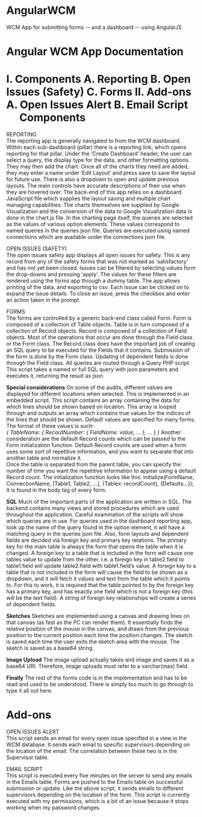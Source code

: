 # AngularWCM
WCM App for submitting forms -- and a dashboard -- using AngularJS

Angular WCM App Documentation
=============================================
I.	Components
A.	Reporting
B.	Open Issues (Safety)
C.	Forms
II.	Add-ons
A.	Open Issues Alert
B.	Email Script
 
Components
=================
REPORTING<br>
The reporting app is generally navigated to from the WCM dashboard. Within each sub-dashboard (pillar) there is a reporting link, which opens reporting for that pillar. Under the ‘Create Dashboard’ header, the user can select a query, the display type for the data, and other formatting options. They may then add the chart.
Once all of the charts they need are added, they may enter a name under ‘Edit Layout’ and press save to save the layout for future use. There is also a dropdown to open and update previous layouts.
The main controls have accurate descriptions of their use when they are hovered over.
The back-end of this app relies on a dashboard JavaScript file which supplies the layout saving and multiple chart managing capabilities. The charts themselves are supplied by Google Visualization and the conversion of the data to Google Visualization data is done in the chart.js file.
In the charting page itself, the queries are selected as the values of various option elements. These values correspond to named queries in the queries json file. Queries are executed using named connections which are available under the connections json file.

OPEN ISSUES (SAFETY)<br>
The open issues safety app displays all open issues for safety. This is any record from any of the safety forms that was not marked as ‘satisfactory’ and has not yet been closed.
Issues can be filtered by selecting values form the drop-downs and pressing ‘apply’. The values for these filters are rendered using the forms app through a dummy table.
The app allows printing of the data, and exporting to csv.
Each issue can be clicked on to expand the issue details.
To close an issue, press the checkbox and enter an action taken in the prompt.

FORMS<br>
The forms are controlled by a generic back-end class called Form. Form is composed of a collection of Table objects. Table is in turn composed of a collection of Record objects. Record is composed of a collection of Field objects.
Most of the operations that occur are done through the Field class or the Form class. The Record class does have the important job of creating an SQL query to be executed for the Fields that it contains.
Submission of the form is done by the Form class. Updating of dependent fields is done through the Field class. All queries are routed through a Query PHP script. This script takes a named or full SQL query with json parameters and executes it, returning the result as json.

**Special considerations**
On some of the audits, different values are displayed for different locations when selected. This is implemented in an embedded script. This script contains an array containing the data for which lines should be shown based on location. This array is looped through and outputs an array which contains true values for the indices of the lines that should be shown. 
Default values are specified for many forms. The format of these values is such:<br>
*{
TableName:
 	{
 		RecordNumber: {
			FieldName: value,
 			…
 		},
 	…
 	}
}*
Another consideration are the default Record counts which can be passed to the Form initialization function. Default Record counts are used when a form uses some sort of repetitive information, and you want to separate that into another table and normalize it.<br>
Once the table is separated from the parent table, you can specify the number of time you want the repetitive information to appear using a default Record count.
The initialization function looks like this:
initialize(FormName, ConnectionName, [Table1, Table2, …], {Tablex: recordCount}, {Defaults…});
It is found in the body tag of every form.

**SQL**
Much of the important parts of the application are written in SQL. The backend contains many views and stored procedures which are used throughout the application. Careful examination of the scripts will show which queries are in use. For queries used in the dashboard reporting app, look up the name of the query found in the option element, it will have a matching query in the queries json file.
Also, form layouts and dependent fields are decided via foreign key and primary key relations. The primary key for the main table is always the form that opens the table when it is changed.
A foreign key to a table that is included in the form will cause one tables value to update from the other. I.e. a foreign key in table2.field to table1.field will update table2.field with table1.field’s value.
A foreign key to a table that is not included in the form will cause the field to be shown as a dropdown, and it will fetch it values and text from the table which it points to. For this to work, it is required that the table pointed to by the foreign key has a primary key, and has exactly one field which is not a foreign key (this will be the text field).
A string of foreign key relationships will create a series of dependent fields.

**Sketches**
Sketches are implemented using a canvas and drawing lines on that canvas (as fast as the PC can render them). It essentially finds the relative position of the mouse in the canvas, and draws from the previous position to the current position each time the position changes. The sketch is saved each time the user exits the sketch area with the mouse. The sketch is saved as a base64 string.

**Image Upload**
The image upload actually takes and image and saves it as a base64 URI. Therefore, image uploads must refer to a varchar(max) field.

**Finally**
The rest of the forms code is in the implementation and has to be read and used to be understood. There is simply too much to go through to type it all out here.

Add-ons
====================
OPEN ISSUES ALERT<br>
This script sends an email for every open issue specified in a view in the WCM database. It sends each email to specific supervisors depending on the location of the email. The correlation between these two is in the Supervisor table.

EMAIL SCRIPT<br>
This script is executed every five minutes on the server to send any emails in the Emails table. Forms are pushed to the Emails table on successful submission or update. Like the above script, it sends emails to different supervisors depending on the location of the form.
This script is currently executed with my permissions, which is a bit of an issue because it stops working when my password changes.
